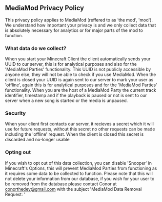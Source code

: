 ## MediaMod Privacy Policy
This privacy policy applies to MediaMod (reffered to as 'the mod', 'mod'). We understand how important your privacy is and we only collect data that is absolutely necessary for analytics or for major parts of the mod to function.

### What data do we collect?
When you start your Minecraft Client the client automatically sends your UUID to our server, this is for analytical purposes and also for the 'MediaMod Parties' functionality. This UUID is not publicly accessible by anyone else, they will not be able to check if you use MediaMod.
When the client is closed your UUID is again sent to our server to mark your user as 'offline', again this is for analytical purposes and for the 'MediaMod Parties' functionality.
When you are the host of a MediaMod Party the current track identifier, timestamp and if the playback is paused or not is sent to our server when a new song is started or the media is unpaused.

### Security
When your client first contacts our server, it recieves a secret which it will use for future requests, without this secret no other requests can be made including the 'offline' request. When the client is closed this secret is discarded and no-longer usable

### Opting out
If you wish to opt out of this data collection, you can disable 'Snooper' in Minecraft's Options, this will prevent MediaMod Parties from functioning as it requires some data to be collected to function.
Please note that this will not delete your information from our database, if you wish for your user to be removed from the database please contact Conor at conorthedev@gmail.com with the subject 'MediaMod Data Removal Request: <your username>'
